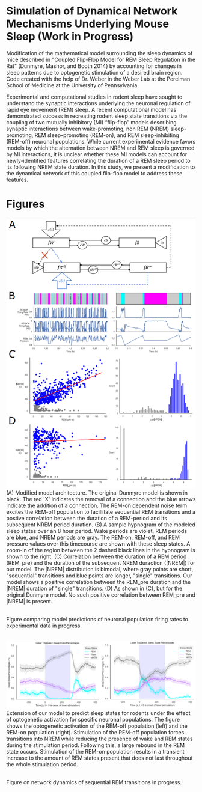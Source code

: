 # Simulation of Dynamical Network Mechanisms Underlying Mouse Sleep (Work in Progress)
Modification of the mathematical model surrounding the sleep dynamics of mice described in "Coupled Flip-Flop Model for REM Sleep Regulation in the Rat" (Dunmyre, Mashor, and Booth 2014) by accounting for changes in sleep patterns due to optogenetic stimulation of a desired brain region. Code created with the help of Dr. Weber in the Weber Lab at the Perelman School of Medicine at the University of Pennsylvania.

Experimental and computational studies in rodent sleep have sought to understand the synaptic interactions underlying the neuronal regulation of rapid eye movement (REM) sleep. A recent computational model has demonstrated success in recreating rodent sleep state transitions via the coupling of two mutually inhibitory (MI) “flip-flop” models describing synaptic interactions between wake-promoting, non REM (NREM) sleep-promoting, REM sleep-promoting (REM-on), and REM sleep-inhibiting (REM-off) neuronal populations. While current experimental evidence favors models by which the alternation between NREM and REM sleep is governed by MI interactions, it is unclear whether these MI models can account for newly-identified features correlating the duration of a REM sleep period to its following NREM state duration. In this study, we present a modification to the dynamical network of this coupled flip-flop model to address these features.

# Figures
![](images/fig_1.png)  
(A) Modified model architecture. The original Dunmyre model is shown in black. The red 'X' indicates the removal of a connection and the blue arrows indicate the addition of a connection. The REM-on dependent noise term excites the REM-off population to facillitate sequential REM transitions and a postive correlation between the duration of a REM-period and its subsequent NREM period duration. (B) A sample hypnogram of the modeled sleep states over an 8 hour period. Wake periods are violet, REM periods are blue, and NREM periods are gray. The REM-on, REM-off, and REM pressure values over this timecourse are shown with these sleep states. A zoom-in of the region between the 2 dashed black lines in the hypnogram is shown to the right. (C) Correlation between the duration of a REM period (REM_pre) and the duration of the subsequent NREM duraction (|NREM|) for our model. The |NREM| distribution is bimodal, where gray points are short, "sequential" transitions and blue points are longer, "single" transitions. Our model shows a positive correlation between the REM_pre duration and the |NREM| duration of "single" transitions. (D) As shown in (C), but for the original Dunmyre model. No such positive correlation between REM_pre and |NREM| is present.
<br/>
<br/>  

Figure comparing model predictions of neuronal population firing rates to experimental data in progress.
<br/>
<br/>

![](images/laser_trig.png)  
Extension of our model to predict sleep states for rodents under the effect of optogenetic activation for specific neuronal populations. The figure shows the optogenetic activation of the REM-off population (left) and the REM-on population (right). Stimulation of the REM-off population forces transitions into NREM while reducing the presence of wake and REM states during the stimulation period. Following this, a large rebound in the REM state occurs. Stimulation of the REM-on population results in a transient increase to the amount of REM states present that does not last throughout the whole stimulation period.
<br/>
<br/>  

Figure on network dynamics of sequential REM transitions in progress. 

